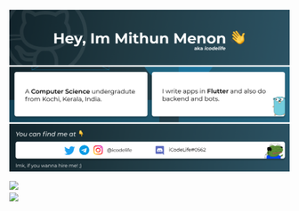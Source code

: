 ![](https://github.com/icodelifee/icodelifee/raw/master/1.png)
![](https://github.com/icodelifee/icodelifee/raw/master/2.png)
![](https://github.com/icodelifee/icodelifee/raw/master/3.png)

![](https://komarev.com/ghpvc/?username=icodelifee) \
 <img align="center" src="https://github-readme-stats.vercel.app/api?username=icodelifee&show_icons=true&title_color=fff&icon_color=79ff97&text_color=9f9f9f&bg_color=151515" />
